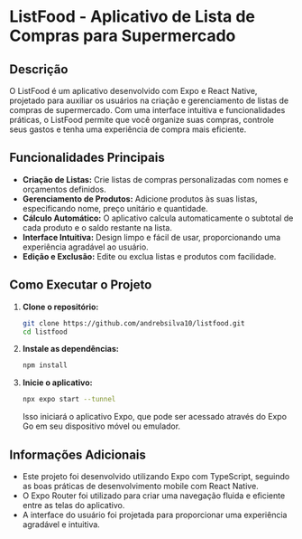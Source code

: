 # ListFood - Aplicativo de Lista de Compras para Supermercado

## Descrição

O ListFood é um aplicativo desenvolvido com Expo e React Native, projetado para auxiliar os usuários na criação e gerenciamento de listas de compras de supermercado. Com uma interface intuitiva e funcionalidades práticas, o ListFood permite que você organize suas compras, controle seus gastos e tenha uma experiência de compra mais eficiente.

## Funcionalidades Principais

- **Criação de Listas:** Crie listas de compras personalizadas com nomes e orçamentos definidos.
- **Gerenciamento de Produtos:** Adicione produtos às suas listas, especificando nome, preço unitário e quantidade.
- **Cálculo Automático:** O aplicativo calcula automaticamente o subtotal de cada produto e o saldo restante na lista.
- **Interface Intuitiva:** Design limpo e fácil de usar, proporcionando uma experiência agradável ao usuário.
- **Edição e Exclusão:** Edite ou exclua listas e produtos com facilidade.

<!-- ## Prints das Telas

### Tela Inicial (Listas)

<img src="" width="300">

### Tela de Detalhes da Lista

<img src="" width="300">

### Tela de Criação/Edição de Lista

<img src="" width="300">

### Tela de Criação/Edição de Produto

<img src="" width="300"> -->

## Como Executar o Projeto

1.  **Clone o repositório:**

    ```bash
    git clone https://github.com/andrebsilva10/listfood.git
    cd listfood
    ```

2.  **Instale as dependências:**

    ```bash
    npm install
    ```

3.  **Inicie o aplicativo:**

    ```bash
    npx expo start --tunnel
    ```

    Isso iniciará o aplicativo Expo, que pode ser acessado através do Expo Go em seu dispositivo móvel ou emulador.

## Informações Adicionais

- Este projeto foi desenvolvido utilizando Expo com TypeScript, seguindo as boas práticas de desenvolvimento mobile com React Native.
- O Expo Router foi utilizado para criar uma navegação fluida e eficiente entre as telas do aplicativo.
- A interface do usuário foi projetada para proporcionar uma experiência agradável e intuitiva.
